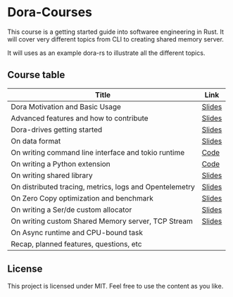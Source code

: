 # Dora-Courses

This course is a getting started guide into softwaree engineering in Rust. It will cover very different topics from CLI to creating shared memory server.

It will uses as an example dora-rs to illustrate all the different topics.

## Course table

| Title                                                   | Link                                           |
| ------------------------------------------------------- | ---------------------------------------------- |
| Dora Motivation and Basic Usage                         | [Slides](dora_motivation/presentation.pdf)     |
| Advanced features and how to contribute                 | [Slides](advanced_features/presentation.pdf)   |
| Dora-drives getting started                             | [Slides](dora_drives/presentation.pdf)         |
| On data format                                          | [Slides](03_data_format/data_format.pdf)       |
| On writing command line interface and tokio runtime     | [Code](cli_course)                             |
| On writing a Python extension                           | [Code](python_course)                          |
| On writing shared library                               | [Slides](06_shared_library/shared_library.pdf) |
| On distributed tracing, metrics, logs and Opentelemetry | [Slides](07_opentelemetry/Opentelemetry.pdf)   |
| On Zero Copy optimization and benchmark                 | [Slides](08_zero_copy_benchmark/slides.pdf)    |
| On writing a Ser/de custom allocator                    | [Slides](09_serde/serde.pdf)                   |
| On writing custom Shared Memory server, TCP Stream      | [Slides](10_shared_memory/shared_memory.pdf)   |
| On Async runtime and CPU-bound task                     |
| Recap, planned features, questions, etc                 |

## License

This project is licensed under MIT. Feel free to use the content as you like.
